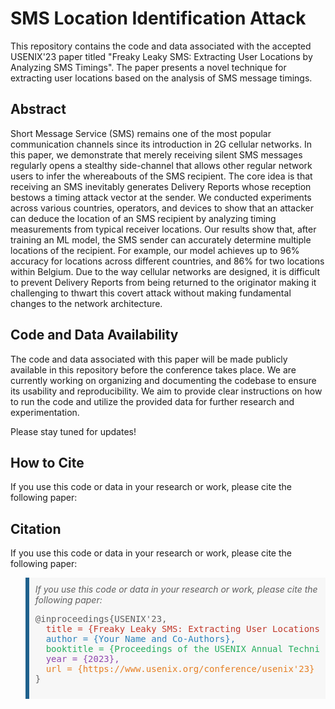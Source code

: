 # SMS Location Identification Attack

This repository contains the code and data associated with the accepted USENIX'23 paper titled "Freaky Leaky SMS: Extracting User Locations by Analyzing SMS Timings". The paper presents a novel technique for extracting user locations based on the analysis of SMS message timings.

## Abstract

Short Message Service (SMS) remains one of the most popular communication channels since its introduction in 2G cellular networks. In this paper, we demonstrate that merely receiving silent SMS messages regularly opens a stealthy side-channel that allows other regular network users to infer the whereabouts of the SMS recipient. The core idea is that receiving an SMS inevitably generates Delivery Reports whose reception bestows a timing attack vector at the sender. We conducted experiments across various countries, operators, and devices to show that an attacker can deduce the location of an SMS recipient by analyzing timing measurements from typical receiver locations. Our results show that, after training
an ML model, the SMS sender can accurately determine multiple locations of the recipient. For example, our model achieves up to 96% accuracy for locations across different countries, and 86% for two locations within Belgium. Due to the way cellular networks are designed,
it is difficult to prevent Delivery Reports from being returned to the originator making it challenging to thwart this covert attack without making fundamental changes to the network architecture.

## Code and Data Availability

The code and data associated with this paper will be made publicly available in this repository before the conference takes place. We are currently working on organizing and documenting the codebase to ensure its usability and reproducibility. We aim to provide clear instructions on how to run the code and utilize the provided data for further research and experimentation.

Please stay tuned for updates!

## How to Cite

If you use this code or data in your research or work, please cite the following paper:

## Citation

If you use this code or data in your research or work, please cite the following paper:

<blockquote style="background-color: #f7f7f7; padding: 10px; border-left: 6px solid #1f618d;">
<em>If you use this code or data in your research or work, please cite the following paper:</em>

<pre>
@inproceedings{USENIX'23,
  <span style="color: #c0392b;">title = {Freaky Leaky SMS: Extracting User Locations by Analyzing SMS Timings},</span>
  <span style="color: #2980b9;">author = {Your Name and Co-Authors},</span>
  <span style="color: #27ae60;">booktitle = {Proceedings of the USENIX Annual Technical Conference},</span>
  <span style="color: #8e44ad;">year = {2023},</span>
  <span style="color: #e67e22;">url = {https://www.usenix.org/conference/usenix'23}</span>
}
</pre>
</blockquote>


